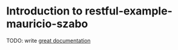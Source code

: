 # Introduction to restful-example-mauricio-szabo

TODO: write [great documentation](http://jacobian.org/writing/what-to-write/)
